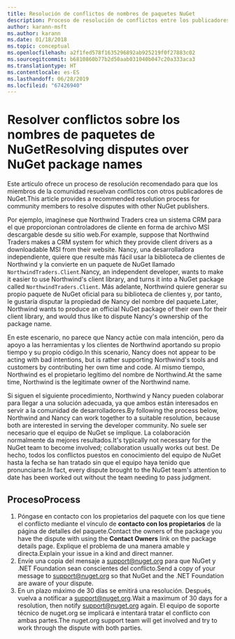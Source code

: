 ```yaml
---
title: Resolución de conflictos de nombres de paquetes NuGet
description: Proceso de resolución de conflictos entre los publicadores de paquetes de NuGet en cuanto a la personalización de marca, las marcas comerciales y otras situaciones conflictivas.
author: karann-msft
ms.author: karann
ms.date: 01/18/2018
ms.topic: conceptual
ms.openlocfilehash: a2f1fed578f1635296892ab925219f0f27883c02
ms.sourcegitcommit: b6810860b77b2d50aab031040b047c20a333aca3
ms.translationtype: HT
ms.contentlocale: es-ES
ms.lasthandoff: 06/28/2019
ms.locfileid: "67426940"
---
```

# <a name="resolving-disputes-over-nuget-package-names"></a><span data-ttu-id="cb637-103">Resolver conflictos sobre los nombres de paquetes de NuGet</span><span class="sxs-lookup"><span data-stu-id="cb637-103">Resolving disputes over NuGet package names</span></span>

<span data-ttu-id="cb637-104">Este artículo ofrece un proceso de resolución recomendado para que los miembros de la comunidad resuelvan conflictos con otros publicadores de NuGet.</span><span class="sxs-lookup"><span data-stu-id="cb637-104">This article provides a recommended resolution process for community members to resolve disputes with other NuGet publishers.</span></span>

<span data-ttu-id="cb637-105">Por ejemplo, imagínese que Northwind Traders crea un sistema CRM para el que proporcionan controladores de cliente en forma de archivo MSI descargable desde su sitio web.</span><span class="sxs-lookup"><span data-stu-id="cb637-105">For example, suppose that Northwind Traders makes a CRM system for which they provide client drivers as a downloadable MSI from their website.</span></span> <span data-ttu-id="cb637-106">Nancy, una desarrolladora independiente, quiere que resulte más fácil usar la biblioteca de clientes de Northwind y la convierte en un paquete de NuGet llamado `NorthwindTraders.Client`.</span><span class="sxs-lookup"><span data-stu-id="cb637-106">Nancy, an independent developer, wants to make it easier to use Northwind's client library, and turns it into a NuGet package called `NorthwindTraders.Client`.</span></span> <span data-ttu-id="cb637-107">Más adelante, Northwind quiere generar su propio paquete de NuGet oficial para su biblioteca de clientes y, por tanto, le gustaría disputar la propiedad de Nancy del nombre del paquete.</span><span class="sxs-lookup"><span data-stu-id="cb637-107">Later, Northwind wants to produce an official NuGet package of their own for their client library, and would thus like to dispute Nancy's ownership of the package name.</span></span>

<span data-ttu-id="cb637-108">En este escenario, no parece que Nancy actúe con mala intención, pero da apoyo a las herramientas y los clientes de Northwind aportando su propio tiempo y su propio código.</span><span class="sxs-lookup"><span data-stu-id="cb637-108">In this scenario, Nancy does not appear to be acting with bad intentions, but is rather supporting Northwind's tools and customers by contributing her own time and code.</span></span> <span data-ttu-id="cb637-109">Al mismo tiempo, Northwind es el propietario legítimo del nombre de Northwind.</span><span class="sxs-lookup"><span data-stu-id="cb637-109">At the same time, Northwind is the legitimate owner of the Northwind name.</span></span>

<span data-ttu-id="cb637-110">Si siguen el siguiente procedimiento, Northwind y Nancy pueden colaborar para llegar a una solución adecuada, ya que ambos están interesados en servir a la comunidad de desarrolladores.</span><span class="sxs-lookup"><span data-stu-id="cb637-110">By following the process below, Northwind and Nancy can work together to a suitable resolution, because both are interested in serving the developer community.</span></span> <span data-ttu-id="cb637-111">No suele ser necesario que el equipo de NuGet se implique. La colaboración normalmente da mejores resultados.</span><span class="sxs-lookup"><span data-stu-id="cb637-111">It's typically not necessary for the NuGet team to become involved; collaboration usually works out best.</span></span> <span data-ttu-id="cb637-112">De hecho, todos los conflictos puestos en conocimiento del equipo de NuGet hasta la fecha se han tratado sin que el equipo haya tenido que pronunciarse.</span><span class="sxs-lookup"><span data-stu-id="cb637-112">In fact, every dispute brought to the NuGet team's attention to date has been worked out without the team needing to pass judgment.</span></span>

## <a name="process"></a><span data-ttu-id="cb637-113">Proceso</span><span class="sxs-lookup"><span data-stu-id="cb637-113">Process</span></span>

1. <span data-ttu-id="cb637-114">Póngase en contacto con los propietarios del paquete con los que tiene el conflicto mediante el vínculo de **contacto con los propietarios** de la página de detalles del paquete.</span><span class="sxs-lookup"><span data-stu-id="cb637-114">Contact the owners of the package you have the dispute with using the **Contact Owners** link on the package details page.</span></span> <span data-ttu-id="cb637-115">Explique el problema de una manera amable y directa.</span><span class="sxs-lookup"><span data-stu-id="cb637-115">Explain your issue in a kind and direct manner.</span></span>
2. <span data-ttu-id="cb637-116">Envíe una copia del mensaje a [support@nuget.org](mailto:support@nuget.org) para que NuGet y .NET Foundation sean conscientes del conflicto.</span><span class="sxs-lookup"><span data-stu-id="cb637-116">Send a copy of your message to [support@nuget.org](mailto:support@nuget.org) so that NuGet and the .NET Foundation are aware of your dispute.</span></span>
3. <span data-ttu-id="cb637-117">En un plazo máximo de 30 días se emitirá una resolución. Después, vuelva a notificar a [support@nuget.org](mailto:support@nuget.org).</span><span class="sxs-lookup"><span data-stu-id="cb637-117">Wait a maximum of 30 days for a resolution, then notify [support@nuget.org](mailto:support@nuget.org) again.</span></span> <span data-ttu-id="cb637-118">El equipo de soporte técnico de nuget.org se implicará e intentará tratar el conflicto con ambas partes.</span><span class="sxs-lookup"><span data-stu-id="cb637-118">The nuget.org support team will get involved and try to work through the dispute with both parties.</span></span>
